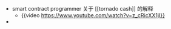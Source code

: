 - smart contract programmer 关于 [[tornado cash]] 的解释
	- {{video https://www.youtube.com/watch?v=z_cRicXX1jI}}
-